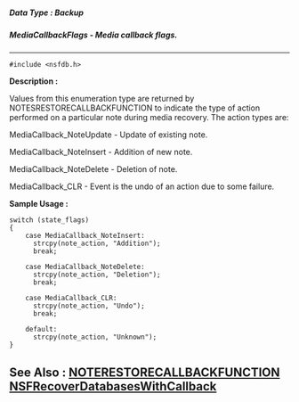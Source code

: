 ##### Data Type : Backup
##### MediaCallbackFlags - Media callback flags.
---
```
#include <nsfdb.h>
```
**Description :**

Values from this enumeration type are returned by NOTESRESTORECALLBACKFUNCTION 
to indicate the type of action performed on a particular note during media 
recovery.  The action types are:

MediaCallback_NoteUpdate - Update of existing note.

MediaCallback_NoteInsert - Addition of new note.

MediaCallback_NoteDelete - Deletion of note.

MediaCallback_CLR - Event is the undo of an action due to some failure.

**Sample Usage :**
```
switch (state_flags)
{
	case MediaCallback_NoteInsert:
	  strcpy(note_action, "Addition");
	  break;

	case MediaCallback_NoteDelete:
	  strcpy(note_action, "Deletion");
	  break;

	case MediaCallback_CLR:
	  strcpy(note_action, "Undo");
	  break;

	default:
	  strcpy(note_action, "Unknown");
}
```
**See Also :**
[NOTERESTORECALLBACKFUNCTION](/domino-c-api-docs/reference/Data/NOTERESTORECALLBACKFUNCTION)
[NSFRecoverDatabasesWithCallback](/domino-c-api-docs/reference/Func/NSFRecoverDatabasesWithCallback)
---
